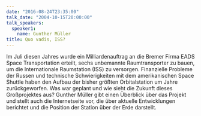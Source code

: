 ```yaml
---
date: "2016-08-24T23:35:00"
talk_date: "2004-10-15T20:00:00"
talk_speakers:
  speaker1:
    name: Gunther Müller
title: Quo vadis, ISS?
---
```


Im Juli diesen Jahres wurde ein Milliardenauftrag an die Bremer Firma EADS Space Transportation erteilt, sechs unbemannte Raumtransporter zu bauen, um die Internationale Raumstation (ISS) zu versorgen. Finanzielle Probleme der Russen und technische Schwierigkeiten mit dem amerikanischen Space Shuttle haben den Aufbau der bisher größten Orbitalstation um Jahre zurückgeworfen. Was war geplant und wie sieht die Zukunft dieses Großprojektes aus?
Gunther Müller gibt einen Überblick über das Projekt und stellt auch die Internetseite vor, die über aktuelle Entwicklungen berichtet und die Position der Station über der Erde darstellt.
